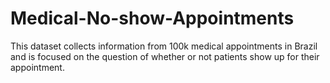 # Medical-No-show-Appointments
This dataset collects information from 100k medical appointments in Brazil and is focused on the question of whether or not patients show up for their appointment.
